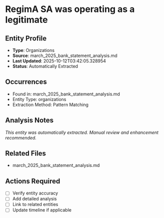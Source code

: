 # RegimA SA was operating as a legitimate

## Entity Profile
- **Type**: Organizations
- **Source**: march_2025_bank_statement_analysis.md
- **Last Updated**: 2025-10-12T03:42:05.328954
- **Status**: Automatically Extracted

## Occurrences
- Found in: march_2025_bank_statement_analysis.md
- Entity Type: organizations
- Extraction Method: Pattern Matching

## Analysis Notes
*This entity was automatically extracted. Manual review and enhancement recommended.*

## Related Files
- march_2025_bank_statement_analysis.md

## Actions Required
- [ ] Verify entity accuracy
- [ ] Add detailed analysis
- [ ] Link to related entities
- [ ] Update timeline if applicable
